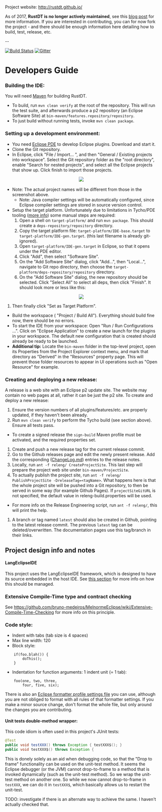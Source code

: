 Project website: http://rustdt.github.io/

As of 2017, **RustDT is no longer actively maintained**, see this [blog post](http://pureconcepture.blogspot.co.uk/2017/07/goodbye-to-eclipse-end-of-era-for.html) for more information. If you are interested in contributing, you can for now fork the project - and there should be enough information here detailing how to build, test, release, etc.

--

[![Build Status](https://travis-ci.org/RustDT/RustDT.svg?branch=latest)](https://travis-ci.org/RustDT/RustDT)
[![Gitter](https://badges.gitter.im/RustDT/RustDT.svg)](https://gitter.im/RustDT/RustDT?utm_source=badge&utm_medium=badge&utm_campaign=pr-badge)

Developers Guide
================

### Building the IDE:
You will need [Maven](http://maven.apache.org/) for building RustDT.
 * To build, run `mvn clean verify` at the root of the repository. This will run the test suite, and afterwards produce a p2 repository (an Eclipse Software Site) at `bin-maven/features.repository/repository`.
 * To just build without running tests, invoke `mvn clean package`.

### Setting up a development environment:
 * You need [Eclipse PDE](https://eclipse.org/pde/) to develop Eclipse plugins. Download and start it.
 * Clone the Git repository.
 * In Eclipse, click "File / Import... ", and then "General / Existing projects into workspace". Select the Git repository folder as the "root directory", enable "Search for nested projects", and select all the Eclipse projects that show up. Click finish to import those projects.
<div align="center">
<a><img src="documentation/README_images/ImportPluginProjects.png" /><a/> <br/>
</div>

* Note: The actual project names will be different from those in the screenshot above.
   * Note: Java compiler settings will be automatically configured, since Eclipse compiler settings are stored in source version control.
 * Setup the target platform. Unfortunately due to limitations in Tycho/PDE tooling ([more info](https://github.com/tesla/m2eclipse-tycho/issues/29)) some manual steps are required:
   1. Open a shell on `target-platform/` and run `mvn package`. This should create a `deps-repository/repository` directory.
   1. Copy the target platform file: `target-platform/IDE-base.target` to `target-platform/IDE-gen.target`. (this last filename is already git-ignored).
   1. Open `target-platform/IDE-gen.target` in Eclipse, so that it opens under the PDE editor. 
   1. Click "Add", then select "Software Site". 
   1. On the "Add Software Site" dialog, click "Add...", then "Local...", navigate to Git repo directory, then choose the `target-platform/deps-repository/repository` directory.
   1. On the "Add Software Site" dialog, the new repository should be selected. Click "Select All" to select all deps, then click "Finish". It should look more or less like this:

<div align="center">
<a><img src="documentation/README_images/Set_As_Target_Platform.png" /><a/> 
</div>

   1. Then finally click "Set as Target Platform".
 * Build the workspace ( "Project / Build All"). Everything should build fine now, there should be no errors.
 * To start the IDE from your workspace: Open "Run / Run Configurations ...". Click on "Eclipse Application" to create a new launch for the plugins in your workspace. The default new configuration that is created should already be ready to be launched.
 * **Additional tip:** Locate the `bin-maven` folder in the top-level project, open its Properties from the Project Explorer context menu, and mark that directory as "Derived" in the "Resources" property page. This will prevent those folder resources to appear in UI operations such as "Open Resource" for example. 

### Creating and deploying a new release:
A release is a web site with an Eclipse p2 update site. The website may contain no web pages at all, rather it can be just the p2 site. To create and deploy a new release:

 1. Ensure the version numbers of all plugins/features/etc. are properly updated, if they haven't been already.
 1. Run `mvn clean verify` to perform the Tycho build (see section above). Ensure all tests pass.
   * To create a signed release the `sign-build` Maven profile must be activated, and the required properties set.
 1. Create and push a new release tag for the current release commit. 
 1. Go to the Github releases page and edit the newly present release. Add the corresponding ([ChangeLog.md](documentation/ChangeLog.md)) entries to the release notes. 
 1. Locally, run `ant -f releng/ CreateProjectSite`. This last step will prepare the project web site under `bin-maven/ProjectSite`.
 1. To actually publish the project site, run `ant -f releng/ PublishProjectSite -DreleaseTag=<tagName>`. What happens here is that the whole project site will be pushed into a Git repository, to then be served in some way (for example Github Pages). If `projectSiteGitURL` is not specified, the default value in releng-build.properties will be used.
   * For more info on the Release Engineering script, run `ant -f releng/`, this will print the help.
 1. A branch or tag named `latest` should also be created in Github, pointing to the latest release commit. The previous `latest` tag can be deleted/overwritten. The documentation pages use this tag/branch in their links.



## Project design info and notes

#### LangEclipseIDE
This project uses the LangEclipseIDE framework, which is designed to have its source embedded in the host IDE.
See [this section](https://github.com/bruno-medeiros/MelnormeEclipse/blob/master/README-MelnormeEclipse.md#understanding-melnormeeclipse-source-embedding) for more info on how this should be managed.

### Extensive Compile-Time type and contract checking
See https://github.com/bruno-medeiros/MelnormeEclipse/wiki/Extensive-Compile-Time-Checking for more info on this principle.

### Code style:
 * Indent with tabs (tab size is 4 spaces)
 * Max line width: 120
 * Block style:
```
    if(foo.blah()) {
        doThis();
    }
```
 * Indentation for function arguments: 1 indent unit (= 1 tab):
```
    foo(one, two, three,
        four, five, six);
```

There is also an [Eclipse formatter profile settings file](code-style.xml) you can use, although you are not obliged to format with all rules of that formatter settings. If you make a minor source change, don't format the whole file, but only around the changes you are contributing.

#### Unit tests double-method wrapper:
 
This code idiom is often used in this project's JUnit tests:
```java
@Test
public void testXXX() throws Exception { testXXX$(); }
public void testXXX$() throws Exception {
```
This is donely solely as an aid when debugging code, so that the "Drop to frame" functionality can be used on the unit-test method. It seems the Eclipse debugger (or the JVM) cannot drop-to-frame to a method that is invoked dynamically (such as the unit-test method). So we wrap the unit-test method on another one. So while we now cannot drop-to-frame in `testXXX`, we can do it in `testXXX$`, which basically allows us to restart the unit-test.

TODO: investigate if there is an alternate way to achieve the same. I haven't actually checked that.
